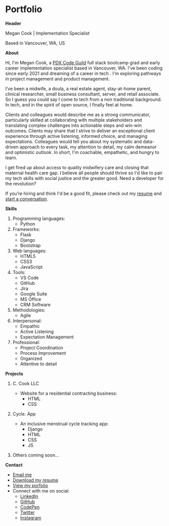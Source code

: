 # Portfolio

**Header**

Megan Cook | Implementation Specialist

Based in Vancouver, WA, US

**About**

Hi, I'm Megan Cook, a [PDX Code Guild](https://pdxcodeguild.com/) full stack bootcamp grad and early career implementation specialist based in Vancouver, WA. I've been coding since early 2021 and dreaming of a career in tech . I'm exploring pathways in project management and product management. 

I’ve been a midwife, a doula, a real estate agent, stay-at-home parent, clinical researcher, small business consultant, server, and retail associate. So I guess you could say I come to tech from a non traditional background. In tech, and in the spirit of open source, I finally feel at home.

Clients and colleagues would describe me as a strong communicator, particularly skilled at collaborating with multiple stakeholders and translating complex challenges into actionable steps and win-win outcomes. Clients may share that I strive to deliver an exceptional client experience through active listening, informed choice, and managing expectations. Colleagues would tell you about my systematic and data-driven approach to every task, my attention to detail, my calm demeanor and optimistic outlook. In short, I'm coachable, empathetic, and hungry to learn. 

I get fired up about access to quality midwifery care and closing that maternal health care gap. I believe all people should thrive so I'd like to pair my tech skills with social justice and the greater good. Need a developer for the revolution?

If you’re hiring and think I'd be a good fit, please check out my [resume](downloads/Resume-MeganCook-12292021-ImplementationSpecialist.pdf) and [start a conversation](mailto:megan@meganxcook.com).

**Skills**

1. Programming languages:
    * Python
2. Frameworks:
    * Flask
    * Django
    * Bootstrap
3. Web languages:
    * HTML5
    * CSS3
    * JavaScript
4. Tools:
    * VS Code
    * GitHub
    * Jira
    * Google Suite
    * MS Office
    * CRM Software
5. Methodologies:
    * Agile
6. Interpersonal:
    * Empathic
    * Active Listening
    * Expectation Management
7. Professional:
    * Project Coordination
    * Process Improvement
    * Organized
    * Attentive to detail

**Projects**

1. C. Cook LLC
    * Website for a residential contracting business:
        * HTML
        * CSS

2. Cycle. App
    * An inclusive menstrual cycle tracking app:
        * Django
        * HTML
        * CSS
        * JS

3. Others coming soon...

**Contact**

* [Email me](mailto:megan@meganxcook.com)
* [Download my resume](downloads/Resume-MeganCook-12312021-ImplementationSpecialist.pdf)
* [View my porfolio](www.meganxcook.com)
* Connect with me on social: 
    * [LinkedIn](https://www.linkedin.com/in/meganxcook/)
    * [GitHub](https://github.com/meganxcook)
    * [CodePen](https://codepen.io/meganxcook)
    * [Twitter](https://twitter.com/meganxcook_)
    * [Instagram](https://www.instagram.com/meganxcook/)
